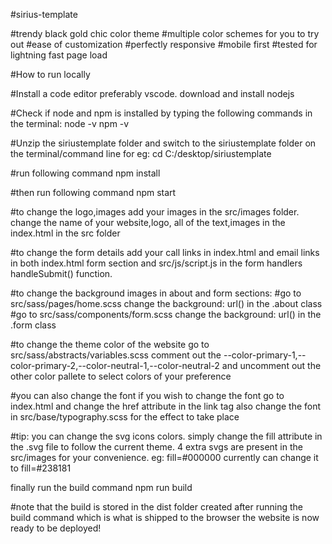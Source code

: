 #sirius-template

#trendy black gold chic color theme
#multiple color schemes for you to try out
#ease of customization 
#perfectly responsive
#mobile first
#tested for lightning fast page load

#How to run locally

#Install a code editor preferably vscode.
download and install nodejs

#Check if node and npm is installed by typing the following commands in the terminal: 
node -v
npm -v

#Unzip the siriustemplate folder and switch to the siriustemplate folder on the terminal/command line 
for eg:
cd C:/desktop/siriustemplate

#run following command
npm install

#then run following command
npm start

#to change the logo,images add your images in the src/images folder.
change the name of your website,logo, all of the text,images in the index.html in the src folder

#to change the form details add your call links in index.html and email links in both index.html form section and src/js/script.js in the form handlers handleSubmit() function.
 
#to change the background images in about and form sections:
#go to src/sass/pages/home.scss
change the background: url() in the .about class
#go to src/sass/components/form.scss
change the background: url() in the .form class

#to change the theme color of the website go to src/sass/abstracts/variables.scss 
comment out the --color-primary-1,--color-primary-2,--color-neutral-1,--color-neutral-2 and 
uncomment out the other color pallete to select colors of your preference

#you  can also change the font if you wish
to change the font go to index.html and change the href attribute in the link tag
also change the font in src/base/typography.scss for the effect to take place

#tip: you can change the svg icons colors. simply change the fill attribute in the .svg file to follow the current theme. 4 extra svgs are present in the src/images for your convenience. eg: fill=#000000 currently can change it to fill=#238181

finally run the build command
npm run build

#note that the build is stored in the dist folder created after running the build command which is what is shipped to the browser
the website is now ready to be deployed!

